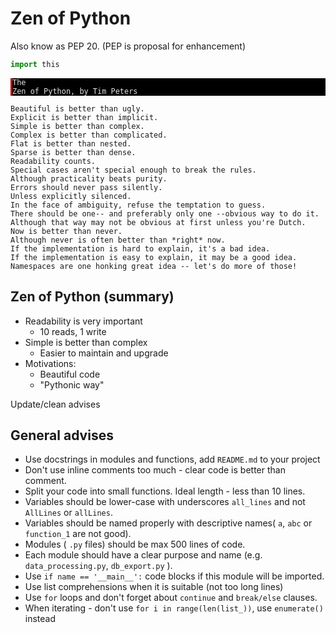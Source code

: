 # Zen of Python

Also know as PEP 20. (PEP is proposal for enhancement)


```python
import this
```

<span style="display:block; background-color: #000;color: #e2e2e2;font-family: Hack, Consolas, Menlo, Mono, monospace;border-left: .25em solid #bc0000;"><code>The Zen of Python, by Tim Peters</code></span>
    
    Beautiful is better than ugly.
    Explicit is better than implicit.
    Simple is better than complex.
    Complex is better than complicated.
    Flat is better than nested.
    Sparse is better than dense.
    Readability counts.
    Special cases aren't special enough to break the rules.
    Although practicality beats purity.
    Errors should never pass silently.
    Unless explicitly silenced.
    In the face of ambiguity, refuse the temptation to guess.
    There should be one-- and preferably only one --obvious way to do it.
    Although that way may not be obvious at first unless you're Dutch.
    Now is better than never.
    Although never is often better than *right* now.
    If the implementation is hard to explain, it's a bad idea.
    If the implementation is easy to explain, it may be a good idea.
    Namespaces are one honking great idea -- let's do more of those!


## Zen of Python (summary)

* Readability is very important
    * 10 reads, 1 write
* Simple is better than complex
    * Easier to maintain and upgrade
* Motivations:
    * Beautiful code
    * "Pythonic way"


Update/clean advises

## General advises

* Use docstrings in modules and functions, add `README.md` to your project
* Don't use inline comments too much - clear code is better than comment.
* Split your code into small functions. Ideal length - less than 10 lines. 
* Variables should be lower-case with underscores `all_lines` and not `AllLines` or `allLines`. 
* Variables should be named properly with descriptive names( `a`, `abc` or `function_1` are not good). 
* Modules ( `.py` files) should be max 500 lines of code. 
* Each module should have a clear purpose and name (e.g. `data_processing.py`, `db_export.py` ). 
* Use `if name == '__main__':` code blocks if this module will be imported. 
* Use list comprehensions when it is suitable (not too long lines)
* Use `for` loops and don't forget about `continue` and `break/else` clauses. 
* When iterating - don't use `for i in range(len(list_))`, use `enumerate()` instead